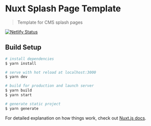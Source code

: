 # Nuxt Splash Page Template

> Template for CMS splash pages

[![Netlify Status](https://api.netlify.com/api/v1/badges/021e609c-7518-4e5a-8d62-f32265ee285e/deploy-status)](https://app.netlify.com/sites/condescending-stonebraker-546f75/deploys)

## Build Setup

``` bash
# install dependencies
$ yarn install

# serve with hot reload at localhost:3000
$ yarn dev

# build for production and launch server
$ yarn build
$ yarn start

# generate static project
$ yarn generate
```

For detailed explanation on how things work, check out [Nuxt.js docs](https://nuxtjs.org).
